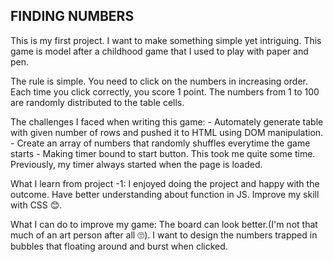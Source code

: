## FINDING NUMBERS
 
This is my first project. I want to make something simple yet intriguing. This game is model after a childhood game that I used to play with paper and pen. 

The rule is simple. You need to click on the numbers in increasing order. Each time you click correctly, you score 1 point. The numbers from 1 to 100 are randomly distributed to the table cells.

The challenges I faced when writing this game:
	- Automately generate table with given number of rows and pushed it to HTML using DOM manipulation.
	- Create an array of numbers that randomly shuffles everytime the game starts 
	- Making timer bound to start button. This took me quite some time. Previously, my timer always started when the page is loaded.

What I learn from project -1:
 	I enjoyed doing the project and happy with the outcome.
 	Have better understanding about function in JS.
 	Improve my skill with CSS 😊.

What I can do to improve my game:
	The  board can look better.(I'm not that much of an art person after all 🙄). I want to design the numbers trapped in bubbles that floating around and burst when clicked.